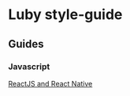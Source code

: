 # Luby style-guide

## Guides

### Javascript

[ReactJS and React Native](https://github.com/lubysoftware/style-guide/tree/master/guides/javascript/ReactJS-ReactNative)

